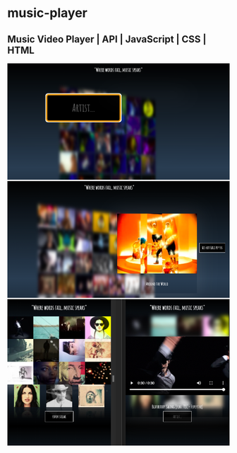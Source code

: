 # music-player
## Music Video Player  |  API  |  JavaScript  |  CSS  |  HTML

<img src="images/img1.png">
<img src="images/img2.png">
<img src="images/img3.png">
